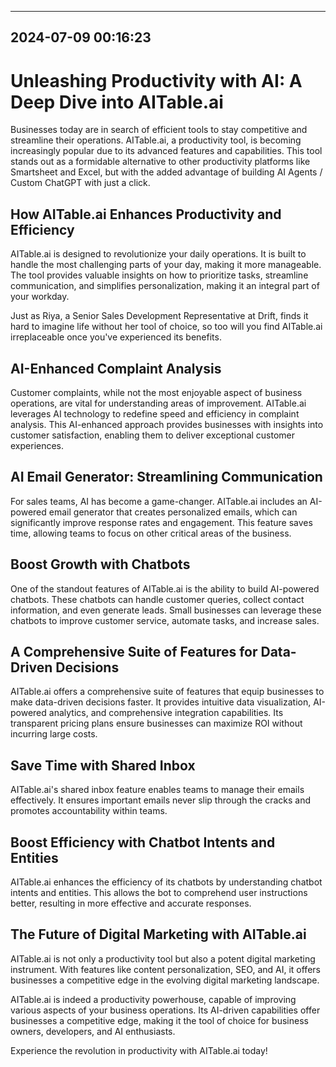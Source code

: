 

---------------------------------------------
2024-07-09 00:16:23
---------------------------------------------

# Unleashing Productivity with AI: A Deep Dive into AITable.ai

Businesses today are in search of efficient tools to stay competitive and streamline their operations. AITable.ai, a productivity tool, is becoming increasingly popular due to its advanced features and capabilities. This tool stands out as a formidable alternative to other productivity platforms like Smartsheet and Excel, but with the added advantage of building AI Agents / Custom ChatGPT with just a click.

## How AITable.ai Enhances Productivity and Efficiency

AITable.ai is designed to revolutionize your daily operations. It is built to handle the most challenging parts of your day, making it more manageable. The tool provides valuable insights on how to prioritize tasks, streamline communication, and simplifies personalization, making it an integral part of your workday. 

Just as Riya, a Senior Sales Development Representative at Drift, finds it hard to imagine life without her tool of choice, so too will you find AITable.ai irreplaceable once you've experienced its benefits. 

## AI-Enhanced Complaint Analysis

Customer complaints, while not the most enjoyable aspect of business operations, are vital for understanding areas of improvement. AITable.ai leverages AI technology to redefine speed and efficiency in complaint analysis. This AI-enhanced approach provides businesses with insights into customer satisfaction, enabling them to deliver exceptional customer experiences.

## AI Email Generator: Streamlining Communication

For sales teams, AI has become a game-changer. AITable.ai includes an AI-powered email generator that creates personalized emails, which can significantly improve response rates and engagement. This feature saves time, allowing teams to focus on other critical areas of the business.

## Boost Growth with Chatbots

One of the standout features of AITable.ai is the ability to build AI-powered chatbots. These chatbots can handle customer queries, collect contact information, and even generate leads. Small businesses can leverage these chatbots to improve customer service, automate tasks, and increase sales.

## A Comprehensive Suite of Features for Data-Driven Decisions

AITable.ai offers a comprehensive suite of features that equip businesses to make data-driven decisions faster. It provides intuitive data visualization, AI-powered analytics, and comprehensive integration capabilities. Its transparent pricing plans ensure businesses can maximize ROI without incurring large costs.

## Save Time with Shared Inbox

AITable.ai's shared inbox feature enables teams to manage their emails effectively. It ensures important emails never slip through the cracks and promotes accountability within teams.

## Boost Efficiency with Chatbot Intents and Entities

AITable.ai enhances the efficiency of its chatbots by understanding chatbot intents and entities. This allows the bot to comprehend user instructions better, resulting in more effective and accurate responses.

## The Future of Digital Marketing with AITable.ai

AITable.ai is not only a productivity tool but also a potent digital marketing instrument. With features like content personalization, SEO, and AI, it offers businesses a competitive edge in the evolving digital marketing landscape.

AITable.ai is indeed a productivity powerhouse, capable of improving various aspects of your business operations. Its AI-driven capabilities offer businesses a competitive edge, making it the tool of choice for business owners, developers, and AI enthusiasts. 

Experience the revolution in productivity with AITable.ai today!

